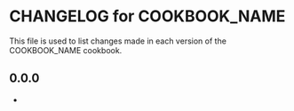 
# CHANGELOG for COOKBOOK_NAME

This file is used to list changes made in each version of the COOKBOOK_NAME
cookbook.

## 0.0.0
* 

